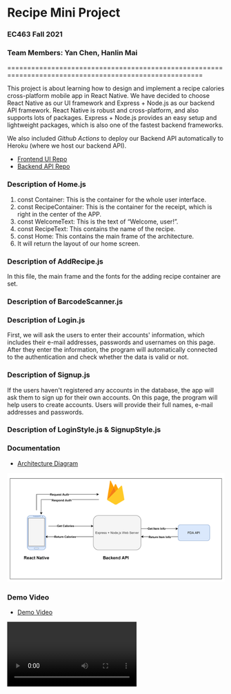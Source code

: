 # **Recipe Mini Project**

### EC463 Fall 2021
### Team Members: Yan Chen, Hanlin Mai

=======================================================================================================

This project is about learning how to design and implement a recipe calories cross-platform mobile app in React Native. We have decided to choose React Native as our UI framework and Express + Node.js as our backend API framework. React Native is robust and cross-platform, and also supports lots of packages. Express + Node.js provides an easy setup and lightweight packages, which is also one of the fastest backend frameworks.

We also included *Github Actions* to deploy our Backend API automatically to Heroku (where we host our backend API).

* [Frontend UI Repo](https://github.com/yanchen01/recipe-mini-project-ui)
* [Backend API Repo](https://github.com/yanchen01/recipe-mini-project-api)

### Description of Home.js
1. const Container: This is the container for the whole user interface.
2. const RecipeContainer: This is the container for the receipt, which is right in the center of the APP.
3. const WelcomeText: This is the text of “Welcome, user!”.
4. const RecipeText: This contains the name of the recipe.
5. const Home: This contains the main frame of the architecture.
6. It will return the layout of our home screen.

### Description of AddRecipe.js
In this file, the main frame and the fonts for the adding recipe container are set.

### Description of BarcodeScanner.js

### Description of Login.js
First, we will ask the users to enter their accounts' information, which includes their e-mail addresses, passwords and usernames on this page. After they enter the information, the program will automatically connected to the authentication and check whether the data is valid or not.

### Description of Signup.js
If the users haven't registered any accounts in the database, the app will ask them to sign up for their own accounts.  On this page, the program will help users to create accounts. Users will provide their full names, e-mail addresses and passwords.

### Description of LoginStyle.js & SignupStyle.js

### Documentation
* [Architecture Diagram](architecture_diagram.png)
<img src="architecture_diagram.png">

### Demo Video
* [Demo Video](Demo_Video.mp4)
<video src="Demo_Video.mp4">
